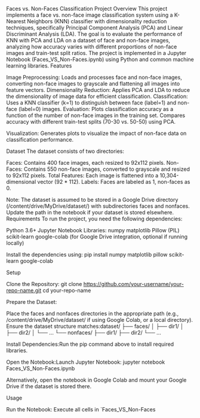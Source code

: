 Faces vs. Non-Faces Classification
Project Overview
This project implements a face vs. non-face image classification system using a K-Nearest Neighbors (KNN) classifier with dimensionality reduction techniques, specifically Principal Component Analysis (PCA) and Linear Discriminant Analysis (LDA). The goal is to evaluate the performance of KNN with PCA and LDA on a dataset of face and non-face images, analyzing how accuracy varies with different proportions of non-face images and train-test split ratios.
The project is implemented in a Jupyter Notebook (Faces_VS_Non-Faces.ipynb) using Python and common machine learning libraries.
Features

Image Preprocessing: Loads and processes face and non-face images, converting non-face images to grayscale and flattening all images into feature vectors.
Dimensionality Reduction: Applies PCA and LDA to reduce the dimensionality of image data for efficient classification.
Classification: Uses a KNN classifier (k=1) to distinguish between face (label=1) and non-face (label=0) images.
Evaluation: 
Plots classification accuracy as a function of the number of non-face images in the training set.
Compares accuracy with different train-test splits (70-30 vs. 50-50) using PCA.


Visualization: Generates plots to visualize the impact of non-face data on classification performance.

Dataset
The dataset consists of two directories:

Faces: Contains 400 face images, each resized to 92x112 pixels.
Non-Faces: Contains 550 non-face images, converted to grayscale and resized to 92x112 pixels.
Total Features: Each image is flattened into a 10,304-dimensional vector (92 * 112).
Labels: Faces are labeled as 1, non-faces as 0.

Note: The dataset is assumed to be stored in a Google Drive directory (/content/drive/MyDrive/dataset/) with subdirectories faces and nonfaces. Update the path in the notebook if your dataset is stored elsewhere.
Requirements
To run the project, you need the following dependencies:

Python 3.6+
Jupyter Notebook
Libraries:
numpy
matplotlib
Pillow (PIL)
scikit-learn
google-colab (for Google Drive integration, optional if running locally)



Install the dependencies using:
pip install numpy matplotlib pillow scikit-learn google-colab

Setup

Clone the Repository:
git clone https://github.com/your-username/your-repo-name.git
cd your-repo-name


Prepare the Dataset:

Place the faces and nonfaces directories in the appropriate path (e.g., /content/drive/MyDrive/dataset/ if using Google Colab, or a local directory).
Ensure the dataset structure matches:dataset/
├── faces/
│   ├── dir1/
│   ├── dir2/
│   └── ...
└── nonfaces/
    ├── dir1/
    ├── dir2/
    └── ...




Install Dependencies:Run the pip command above to install required libraries.

Open the Notebook:Launch Jupyter Notebook:
jupyter notebook Faces_VS_Non-Faces.ipynb

Alternatively, open the notebook in Google Colab and mount your Google Drive if the dataset is stored there.


Usage

Run the Notebook:
Execute all cells in `Faces_VS_Non-Faces



